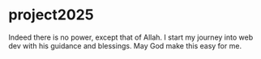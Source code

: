 # project2025
Indeed there is no power, except that of Allah. 
I start my journey into web dev with his guidance and blessings. May God make this easy for me.